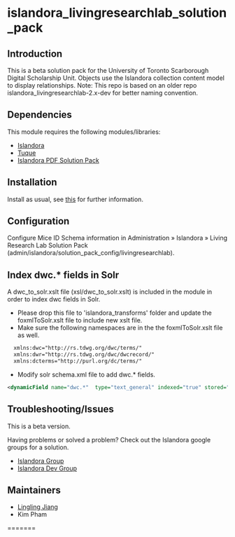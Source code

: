 islandora_livingresearchlab_solution_pack
=========================================


## Introduction

This is a beta solution pack for the University of Toronto Scarborough Digital Scholarship Unit.  Objects use the Islandora collection content model to display relationships.
Note: This repo is based on an older repo islandora_livingresearchlab-2.x-dev for better naming convention. 

## Dependencies

This module requires the following modules/libraries:

* [Islandora](https://github.com/islandora/islandora)
* [Tuque](https://github.com/islandora/tuque)
* [Islandora PDF Solution Pack](https://github.com/Islandora/islandora_solution_pack_pdf)

## Installation

Install as usual, see [this](https://drupal.org/documentation/install/modules-themes/modules-7) for further information.

## Configuration

Configure Mice ID Schema information in Administration » Islandora » Living Research Lab Solution Pack (admin/islandora/solution_pack_config/livingresearchlab).

## Index dwc.* fields in Solr

A dwc_to_solr.xslt file (xsl/dwc_to_solr.xslt) is included in the module in order to index dwc fields in Solr.

* Please drop this file to 'islandora_transforms' folder and update the foxmlToSolr.xslt file to include new xslt file.
* Make sure the following namespaces are in the the foxmlToSolr.xslt file as well.

```xml
  xmlns:dwc="http://rs.tdwg.org/dwc/terms/"
  xmlns:dwr="http://rs.tdwg.org/dwc/dwcrecord/" 
  xmlns:dcterms="http://purl.org/dc/terms/" 
```

* Modify solr schema.xml file to add dwc.* fields.

```xml
<dynamicField name="dwc.*"  type="text_general" indexed="true" stored="true" multiValued="true"/>
```
    

## Troubleshooting/Issues
This is a beta version.

Having problems or solved a problem? Check out the Islandora google groups for a solution.

* [Islandora Group](https://groups.google.com/forum/?hl=en&fromgroups#!forum/islandora)
* [Islandora Dev Group](https://groups.google.com/forum/?hl=en&fromgroups#!forum/islandora-dev)

## Maintainers

* [Lingling Jiang](https://github.com/sprklinginfo)
* Kim Pham


=======
